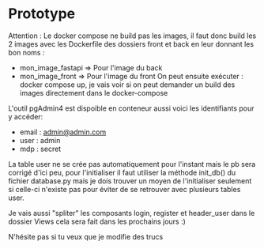 # Prototype

Attention : Le docker compose ne build pas les images, il faut donc build les 2 images avec les Dockerfile des dossiers front et back en leur donnant les bon noms :
- mon_image_fastapi => Pour l'image du back
- mon_image_front => Pour l'image du front
On peut ensuite exécuter : docker compose up, je vais voir si on peut demander un build des images directement dans le docker-compose

L'outil pgAdmin4 est dispoible en conteneur aussi voici les identifiants pour y accéder:
- email : admin@admin.com
- user : admin
- mdp : secret

La table user ne se crée pas automatiquement pour l'instant mais le pb sera corrigé d'ici peu,
pour l'initialiser il faut utiliser la méthode init_db() du fichier database.py mais je dois trouver un moyen de l'initialiser seulement si celle-ci n'existe pas pour éviter de se retrouver avec plusieurs tables user.

Je vais aussi "spliter" les composants login, register et header_user dans le dossier Views cela sera fait dans les prochains jours :)

N'hésite pas si tu veux que je modifie des trucs 
